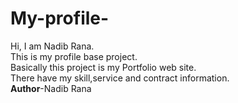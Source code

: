# My-profile-
Hi,
I am Nadib Rana. <br>
This is my profile base project.<br>
Basically this project is my Portfolio web site.<br>
There have my skill,service and contract information.<br>
<b>Author</b>-Nadib Rana
